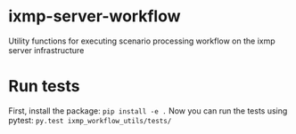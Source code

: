 # ixmp-server-workflow
Utility functions for executing scenario processing workflow on the ixmp server infrastructure

# Run tests
First, install the package:
`pip install -e .`
Now you can run the tests using pytest:
`py.test ixmp_workflow_utils/tests/`
